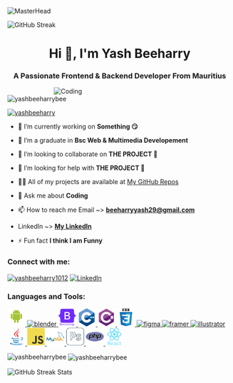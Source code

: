 ![MasterHead](https://user-images.githubusercontent.com/74038190/225813708-98b745f2-7d22-48cf-9150-083f1b00d6c9.gif)

![GitHub Streak](https://streak-stats.demolab.com?user=yashbeeharrybee&theme=dark&hide_border=true)

<h1 align="center">Hi 👋, I'm Yash Beeharry</h1>
<h3 align="center">A Passionate Frontend & Backend Developer From Mauritius</h3>

<img align="right" alt="Coding" width="400" src="https://cdn.dribbble.com/users/730703/screenshots/6581243/avento.gif">

<p align="left"> <img src="https://komarev.com/ghpvc/?username=yashbeeharrybee&label=Profile%20views&color=0e75b6&style=flat" alt="yashbeeharrybee" /> </p>

<p align="left"> <a href="https://twitter.com/beeharry_yash05" target="blank"><img src="https://img.shields.io/twitter/follow/yashbeeharry?logo=twitter&style=for-the-badge" alt="yashbeeharry" /></a> </p>

- 🔭 I’m currently working on **Something 😏**

- 🌱 I’m a graduate in **Bsc Web & Multimedia Developement**

- 👯 I’m looking to collaborate on **THE PROJECT 🫡**

- 🤝 I’m looking for help with **THE PROJECT 🥲**

- 👨‍💻 All of my projects are available at [My GitHub Repos](https://github.com/yashbeeharrybee?tab=repositories)

- 💬 Ask me about **Coding**

- 📫 How to reach me Email ~> **beeharryyash29@gmail.com**

- LinkedIn ~> **[My LinkedIn](https://www.linkedin.com/in/yash-beeharry/)**

- ⚡ Fun fact **I think I am Funny**

<h3 align="left">Connect with me:</h3>
<p align="left">
  <a href="https://instagram.com/yashbeeharry1012" target="blank"><img align="center" src="https://raw.githubusercontent.com/rahuldkjain/github-profile-readme-generator/master/src/images/icons/Social/instagram.svg" alt="yashbeeharry1012" height="30" width="40" /></a>
  <a href="https://www.linkedin.com/in/yash-beeharry/" target="blank"><img align="center" src="https://cdn.jsdelivr.net/npm/simple-icons@v4/icons/linkedin.svg" alt="LinkedIn" height="30" width="40" /></a>
</p>

<h3 align="left">Languages and Tools:</h3>
<p align="left">
  <a href="https://developer.android.com" target="_blank" rel="noreferrer"> <img src="https://raw.githubusercontent.com/devicons/devicon/master/icons/android/android-original-wordmark.svg" alt="android" width="40" height="40"/> </a>
  <a href="https://www.blender.org/" target="_blank" rel="noreferrer"> <img src="https://download.blender.org/branding/community/blender_community_badge_white.svg" alt="blender" width="40" height="40"/> </a>
  <a href="https://getbootstrap.com" target="_blank" rel="noreferrer"> <img src="https://raw.githubusercontent.com/devicons/devicon/master/icons/bootstrap/bootstrap-plain-wordmark.svg" alt="bootstrap" width="40" height="40"/> </a>
  <a href="https://www.w3schools.com/cpp/" target="_blank" rel="noreferrer"> <img src="https://raw.githubusercontent.com/devicons/devicon/master/icons/cplusplus/cplusplus-original.svg" alt="cplusplus" width="40" height="40"/> </a>
  <a href="https://www.w3schools.com/cs/" target="_blank" rel="noreferrer"> <img src="https://raw.githubusercontent.com/devicons/devicon/master/icons/csharp/csharp-original.svg" alt="csharp" width="40" height="40"/> </a>
  <a href="https://www.w3schools.com/css/" target="_blank" rel="noreferrer"> <img src="https://raw.githubusercontent.com/devicons/devicon/master/icons/css3/css3-original-wordmark.svg" alt="css3" width="40" height="40"/> </a>
  <a href="https://www.figma.com/" target="_blank" rel="noreferrer"> <img src="https://www.vectorlogo.zone/logos/figma/figma-icon.svg" alt="figma" width="40" height="40"/> </a>
  <a href="https://www.framer.com/" target="_blank" rel="noreferrer"> <img src="https://www.vectorlogo.zone/logos/framer/framer-icon.svg" alt="framer" width="40" height="40"/> </a>
  <a href="https://www.adobe.com/in/products/illustrator.html" target="_blank" rel="noreferrer"> <img src="https://www.vectorlogo.zone/logos/adobe_illustrator/adobe_illustrator-icon.svg" alt="illustrator" width="40" height="40"/> </a>
  <a href="https://www.java.com" target="_blank" rel="noreferrer"> <img src="https://raw.githubusercontent.com/devicons/devicon/master/icons/java/java-original.svg" alt="java" width="40" height="40"/> </a>
  <a href="https://developer.mozilla.org/en-US/docs/Web/JavaScript" target="_blank" rel="noreferrer"> <img src="https://raw.githubusercontent.com/devicons/devicon/master/icons/javascript/javascript-original.svg" alt="javascript" width="40" height="40"/> </a>
  <a href="https://www.mysql.com/" target="_blank" rel="noreferrer"> <img src="https://raw.githubusercontent.com/devicons/devicon/master/icons/mysql/mysql-original-wordmark.svg" alt="mysql" width="40" height="40"/> </a>
  <a href="https://www.photoshop.com/en" target="_blank" rel="noreferrer"> <img src="https://raw.githubusercontent.com/devicons/devicon/master/icons/photoshop/photoshop-line.svg" alt="photoshop" width="40" height="40"/> </a>
  <a href="https://www.php.net" target="_blank" rel="noreferrer"> <img src="https://raw.githubusercontent.com/devicons/devicon/master/icons/php/php-original.svg" alt="php" width="40" height="40"/> </a>
  <a href="https://reactjs.org/" target="_blank" rel="noreferrer"> <img src="https://raw.githubusercontent.com/devicons/devicon/master/icons/react/react-original-wordmark.svg" alt="react" width="40" height="40"/> </a>
</p>

<p><img align="left" src="https://github-readme-stats.vercel.app/api/top-langs?username=yashbeeharrybee&show_icons=true&locale=en&layout=compact" alt="yashbeeharrybee" /></p>

<p>&nbsp;<img align="center" src="https://github-readme-stats.vercel.app/api?username=yashbeeharrybee&show_icons=true&locale=en" alt="yashbeeharrybee" /></p>

<p><img align="center" src="https://streak-stats.demolab.com?user=yashbeeharrybee&theme=dark&hide_border=true" alt="GitHub Streak Stats" /></p>
